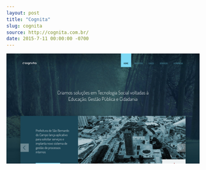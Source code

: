 ```yaml
---
layout: post
title: "Cognita"
slug: cognita
source: http://cognita.com.br/
date: 2015-7-11 00:00:00 -0700
---
```


<img src="/screenshots/cognita.jpg">

